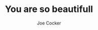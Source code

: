 ---
layout: post
title: You are so beautifull
author: Joe Cocker
image:
  artist: joe-cocker.png
---